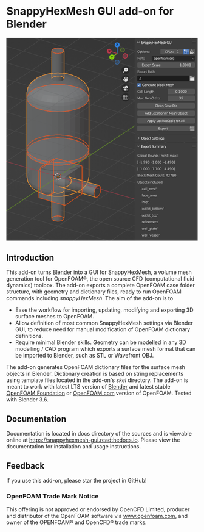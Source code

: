 # SnappyHexMesh GUI add-on for Blender

<p align="left"><img src="docs/images/shmg_example_and_panel.png"></p>

## Introduction

This add-on turns [Blender](https://www.blender.org/)
into a GUI for SnappyHexMesh, a volume mesh generation tool for
OpenFOAM®, the open source CFD (computational fluid dynamics) toolbox.
The add-on exports a complete OpenFOAM case folder structure, with
geometry and dictionary files, ready to run OpenFOAM commands
including *snappyHexMesh*. The aim of the add-on is to

* Ease the workflow for importing, updating, modifying and exporting
  3D surface meshes to OpenFOAM.
* Allow definition of most common SnappyHexMesh settings via Blender
  GUI, to reduce need for manual modification of OpenFOAM dictionary
  definitions.
* Require minimal Blender skills. Geometry can be modelled in any 3D
  modelling / CAD program which exports a surface mesh format that can
  be imported to Blender, such as STL or Wavefront OBJ.

The add-on generates OpenFOAM dictionary files for the surface mesh
objects in Blender. Dictionary creation is based on string
replacements using template files located in the
add-on's *skel* directory. The add-on is meant to work with
latest LTS version of [Blender](https://www.blender.org) and
latest stable [OpenFOAM Foundation](https://openfoam.org/)
or [OpenFOAM.com](https://www.openfoam.com/)
version of OpenFOAM.
Tested with Blender 3.6.

## Documentation

Documentation is located in docs directory of the sources and is
viewable online at https://snappyhexmesh-gui.readthedocs.io. Please
view the documentation for installation and usage instructions.

## Feedback

If you use this add-on, please star the project in GitHub!

### OpenFOAM Trade Mark Notice

This offering is not approved or endorsed by OpenCFD Limited, producer
and distributor of the OpenFOAM software via www.openfoam.com, and
owner of the OPENFOAM® and OpenCFD® trade marks.
